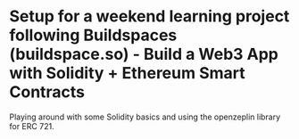 # Setup for a weekend learning project following Buildspaces (buildspace.so) - Build a Web3 App with Solidity + Ethereum Smart Contracts

Playing around with some Solidity basics and using the openzeplin library for ERC 721.
